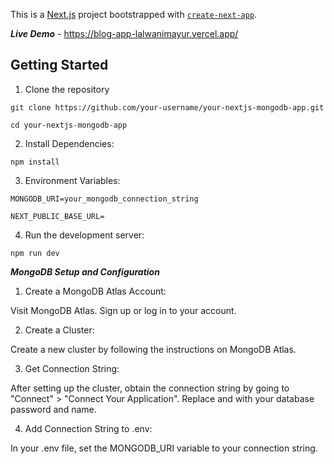 This is a [Next.js](https://nextjs.org/) project bootstrapped with [`create-next-app`](https://github.com/vercel/next.js/tree/canary/packages/create-next-app).

***Live Demo*** - https://blog-app-lalwanimayur.vercel.app/

## Getting Started

1. Clone the repository
   
`git clone https://github.com/your-username/your-nextjs-mongodb-app.git`

`cd your-nextjs-mongodb-app`

2. Install Dependencies:

`npm install`

3. Environment Variables:

`MONGODB_URI=your_mongodb_connection_string`

`NEXT_PUBLIC_BASE_URL=`

4. Run the development server:

```npm run dev```

***MongoDB Setup and Configuration***

1. Create a MongoDB Atlas Account:

Visit MongoDB Atlas.
Sign up or log in to your account.

2. Create a Cluster:

Create a new cluster by following the instructions on MongoDB Atlas.

3. Get Connection String:

After setting up the cluster, obtain the connection string by going to "Connect" > "Connect Your Application".
Replace <password> and <dbname> with your database password and name.

4. Add Connection String to .env:

In your .env file, set the MONGODB_URI variable to your connection string.
